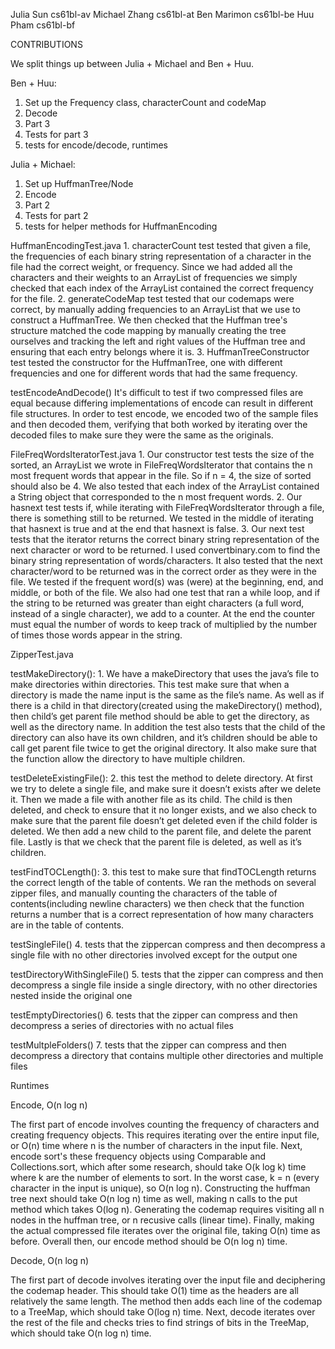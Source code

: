 Julia Sun cs61bl-av Michael Zhang cs61bl-at Ben Marimon cs61bl-be Huu Pham cs61bl-bf

CONTRIBUTIONS

We split things up between Julia + Michael and Ben + Huu.

Ben + Huu: 
1. Set up the Frequency class, characterCount and codeMap
2. Decode
3. Part 3
4. Tests for part 3 
5. tests for encode/decode, runtimes

Julia + Michael:
1. Set up HuffmanTree/Node
2. Encode
3. Part 2
4. Tests for part 2
5. tests for helper methods for HuffmanEncoding

HuffmanEncodingTest.java 1. characterCount test tested that given a file, the frequencies of each binary string representation of a character in the file had the correct weight, or frequency. Since we had added all the characters and their weights to an ArrayList of frequencies we simply checked that each index of the ArrayList contained the correct frequency for the file. 2. generateCodeMap test tested that our codemaps were correct, by manually adding frequencies to an ArrayList that we use to construct a HuffmanTree. We then checked that the Huffman tree's structure matched the code mapping by manually creating the tree ourselves and tracking the left and right values of the Huffman tree and ensuring that each entry belongs where it is. 3. HuffmanTreeConstructor test tested the constructor for the HuffmanTree, one with different frequencies and one for different words that had the same frequency.

testEncodeAndDecode() It's difficult to test if two compressed files are equal because differing implementations of encode can result in different file structures. In order to test encode, we encoded two of the sample files and then decoded them, verifying that both worked by iterating over the decoded files to make sure they were the same as the originals.

FileFreqWordsIteratorTest.java 1. Our constructor test tests the size of the sorted, an ArrayList we wrote in FileFreqWordsIterator that contains the n most frequent words that appear in the file. So if n = 4, the size of sorted should also be 4. We also tested that each index of the ArrayList contained a String object that corresponded to the n most frequent words. 2. Our hasnext test tests if, while iterating with FileFreqWordsIterator through a file, there is something still to be returned. We tested in the middle of iterating that hasnext is true and at the end that hasnext is false.
3. Our next test tests that the iterator returns the correct binary string representation of the next character or word to be returned. I used convertbinary.com to find the binary string representation of words/characters. It also tested that the next character/word to be returned was in the correct order as they were in the file. We tested if the frequent word(s) was (were) at the beginning, end, and middle, or both of the file.  We also had one test that ran a while loop, and if the string to be returned was greater than eight characters (a full word, instead of a single character), we add to a counter. At the end the counter must equal the number of words to keep track of multiplied by the number of times those words appear in the string.

ZipperTest.java

testMakeDirectory(): 1. We have a makeDirectory that uses the java’s file to make directories within directories. This test make sure that when a directory is made the name input is the same as the file’s name. As well as if there is a child in that directory(created using the makeDirectory() method), then child’s get parent file method should be able to get the directory, as well as the directory name. In addition the test also tests that the child of the directory can also have its own children, and it’s children should be able to call get parent file twice to get the original directory. It also make sure that the function allow the directory to have multiple children.

testDeleteExistingFile(): 2. this test the method to delete directory. At first we try to delete a single file, and make sure it doesn’t exists after we delete it. Then we made a file with another file as its child. The child is then deleted, and check to ensure that it no longer exists, and we also check to make sure that the parent file doesn’t get deleted even if the child folder is deleted. We then add a new child to the parent file, and delete the parent file. Lastly is that we check that the parent file is deleted, as well as it’s children.

testFindTOCLength(): 3. this test to make sure that findTOCLength returns the correct length of the table of contents. We ran the methods on several zipper files, and manually counting the characters of the table of contents(including newline characters) we then check that the function returns a number that is a correct representation of how many characters are in the table of contents.

testSingleFile() 4. tests that the zippercan compress and then decompress a single file with no other directories involved except for the output one

testDirectoryWithSingleFile() 5. tests that the zipper can compress and then decompress a single file inside a single directory, with no other directories nested inside the original one

testEmptyDirectories() 6. tests that the zipper can compress and then decompress a series of directories with no actual files

testMultpleFolders() 7. tests that the zipper can compress and then decompress a directory that contains multiple other directories and multiple files

Runtimes

Encode, O(n log n)

The first part of encode involves counting the frequency of characters and creating frequency objects. This requires iterating over the entire input file, or O(n) time where n is the number of characters in the input file. Next, encode sort's these frequency objects using Comparable and Collections.sort, which after some research, should take O(k log k) time where k are the number of elements to sort. In the worst case, k = n (every character in the input is unique), so O(n log n). Constructing the huffman tree next should take O(n log n) time as well, making n calls to the put method which takes O(log n). Generating the codemap requires visiting all n nodes in the huffman tree, or n recusive calls (linear time). Finally, making the actual compressed file iterates over the original file, taking O(n) time as before. Overall then, our encode method should be O(n log n) time.

Decode, O(n log n)

The first part of decode involves iterating over the input file and deciphering the codemap header. This should take O(1) time as the headers are all relatively the same length. The method then adds each line of the codemap to a TreeMap, which should take O(log n) time. Next, decode iterates over the rest of the file and checks tries to find strings of bits in the TreeMap, which should take O(n log n) time.
